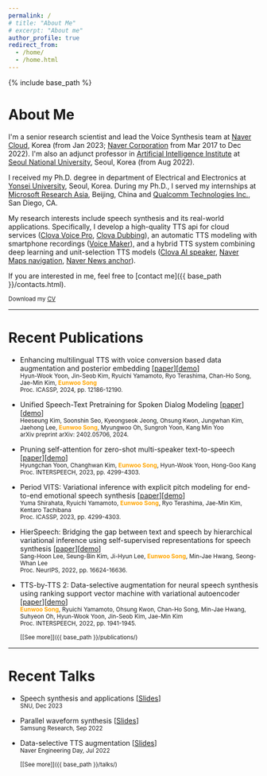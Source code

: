 ```yaml
---
permalink: /
# title: "About Me"
# excerpt: "About me"
author_profile: true
redirect_from: 
  - /home/
  - /home.html
---
```


{% include base_path %}

# About Me
I'm a senior research scientist and lead the Voice Synthesis team at [Naver Cloud](https://navercloudcorp.com/lang/en/), Korea (from Jan 2023; [Naver Corporation](https://www.navercorp.com/en) from Mar 2017 to Dec 2022). I'm also an adjunct professor in [Artificial Intelligence Institute](https://aiis.snu.ac.kr/eng/) at [Seoul National University](https://en.snu.ac.kr/index.html), Seoul, Korea (from Aug 2022).

I received my Ph.D. degree in department of Electrical and Electronics at [Yonsei University](https://www.yonsei.ac.kr/en_sc/index.jsp), Seoul, Korea. During my Ph.D., I served my internships at [Microsoft Research Asia](https://www.microsoft.com/en-us/research/lab/microsoft-research-asia/), Beijing, China and [Qualcomm Technologies Inc.](https://www.qualcomm.com/company?#about), San Diego, CA.

My research interests include speech synthesis and its real-world applications. Specifically, I develop a high-quality TTS api for cloud services ([Clova Voice Pro](https://www.ncloud.com/product/aiService/clovaVoice), [Clova Dubbing](https://clovadubbing.naver.com/)),
an automatic TTS modeling with smartphone recordings ([Voice Maker](https://clovadubbing.naver.com/voicemaker)), and a hybrid TTS system combining deep learning and unit-selection TTS models ([Clova AI speaker](https://blog.naver.com/clova_ai/221409341851), [Naver Maps navigation](https://blog.naver.com/naver_map/222109060982), [Naver News anchor](https://blog.naver.com/clova_ai/221981676372)).

If you are interested in me, feel free to [contact me]({{ base_path }}/contacts.html).

<small><i class="fa fa-download" aria-hidden="true"></i> Download my [CV]({{base_path}}/files/CV_EunwooSong.pdf)</small>

***
# Recent Publications
- Enhancing multilingual TTS with voice conversion based data augmentation and posterior embedding [[paper](https://sewplay.github.io/files/papers/2024/icassp_0012186.pdf)][[demo](https://christophyoon.github.io/MMV-TTS/)]  
  <small>Hyun-Wook Yoon, Jin-Seob Kim, Ryuichi Yamamoto, Ryo Terashima, Chan-Ho Song, Jae-Min Kim, <strong style="color:orange">Eunwoo Song</strong></small>  
  <small>Proc. ICASSP, 2024, pp. 12186-12190.</small>  
  
- Unified Speech-Text Pretraining for Spoken Dialog Modeling [[paper](https://arxiv.org/abs/2402.05706)][[demo](https://unifiedsdm.github.io/)]  
  <small>Heeseung Kim, Soonshin Seo, Kyeongseok Jeong, Ohsung Kwon, Jungwhan Kim, Jaehong Lee, <strong style="color:orange">Eunwoo Song</strong>, Myungwoo Oh, Sungroh Yoon, Kang Min Yoo</small>  
  <small>arXiv preprint arXiv: 2402.05706, 2024.</small>  
  
- Pruning self-attention for zero-shot multi-speaker text-to-speech [[paper](https://sewplay.github.io/files/papers/2023/IS_1301.pdf)][[demo](https://hcy71o.github.io/SparseTTS-demo/)]  
  <small>Hyungchan Yoon, Changhwan Kim, <strong style="color:orange">Eunwoo Song</strong>, Hyun-Wook Yoon, Hong-Goo Kang</small>  
  <small>Proc. INTERSPEECH, 2023, pp. 4299-4303.</small>  
  
- Period VITS: Variational inference with explicit pitch modeling for end-to-end emotional speech synthesis [[paper](https://sewplay.github.io/files/papers/2023/icassp_1241.pdf)][[demo](https://yshira116.github.io/period_vits_demo/)]  
  <small>Yuma Shirahata, Ryuichi Yamamoto, <strong style="color:orange">Eunwoo Song</strong>, Ryo Terashima, Jae-Min Kim, Kentaro Tachibana</small>  
  <small>Proc. ICASSP, 2023, pp. 4299-4303.</small>  
  
- HierSpeech: Bridging the gap between text and speech by hierarchical variational inference using self-supervised representations for speech synthesis [[paper](https://sewplay.github.io/files/papers/2022/neurips_54658.pdf)][[demo](https://sh-lee-prml.github.io/hierspeech-demo/)]  
  <small>Sang-Hoon Lee, Seung-Bin Kim, Ji-Hyun Lee, <strong style="color:orange">Eunwoo Song</strong>, Min-Jae Hwang, Seong-Whan Lee</small>  
  <small>Proc. NeurIPS, 2022, pp. 16624-16636.</small>  

- TTS-by-TTS 2: Data-selective augmentation for neural speech synthesis using ranking support vector machine with variational autoencoder [[paper](https://sewplay.github.io/files/papers/2022/IS_10134.pdf)][[demo](https://sewplay.github.io/demos/txt2/)]  
  <small><strong style="color:orange">Eunwoo Song</strong>, Ryuichi Yamamoto, Ohsung Kwon, Chan-Ho Song, Min-Jae Hwang, Suhyeon Oh, Hyun-Wook Yoon, Jin-Seob Kim, Jae-Min Kim</small>  
  <small>Proc. INTERSPEECH, 2022, pp. 1941-1945.</small>  
  
  <small>[[See more]]({{ base_path }}/publications/)</small>
  
*** 
# Recent Talks
- Speech synthesis and applications
  [[Slides](https://sewplay.github.io/files/talks/2023/20231201_snu.pdf)]  
  <small>SNU, Dec 2023</small>  

- Parallel waveform synthesis
  [[Slides](https://sewplay.github.io/files/talks/2022/20220913_sr.pdf)]  
  <small>Samsung Research, Sep 2022</small>  

- Data-selective TTS augmentation
  [[Slides](https://sewplay.github.io/files/talks/2022/20220712_naver_tts.pdf)]  
  <small>Naver Engineering Day, Jul 2022</small>  

  <small>[[See more]]({{ base_path }}/talks/)</small>
